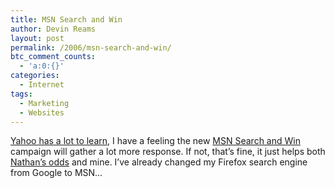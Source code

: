 ```yaml
---
title: MSN Search and Win
author: Devin Reams
layout: post
permalink: /2006/msn-search-and-win/
btc_comment_counts:
  - 'a:0:{}'
categories:
  - Internet
tags:
  - Marketing
  - Websites
---
```

[Yahoo has a lot to learn][1], I have a feeling the new [MSN Search and Win][2] campaign will gather a lot more response. If not, that&#8217;s fine, it just helps both [Nathan&#8217;s odds][3] and mine. I&#8217;ve already changed my Firefox search engine from Google to MSN&#8230;

 [1]: http://devin.reams.me/2006/switch-to-yahoo/
 [2]: http://www.msnsearchandwin.com/
 [3]: http://microsoft.blognewschannel.com/index.php/archives/2006/02/14/msn-search-and-win/